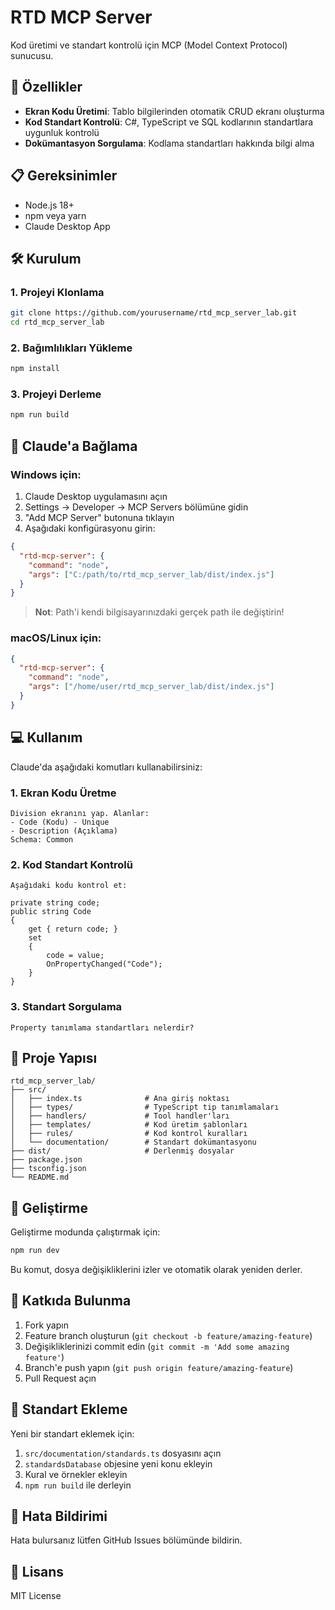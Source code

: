 # RTD MCP Server

Kod üretimi ve standart kontrolü için MCP (Model Context Protocol) sunucusu.

## 🚀 Özellikler

- **Ekran Kodu Üretimi**: Tablo bilgilerinden otomatik CRUD ekranı oluşturma
- **Kod Standart Kontrolü**: C#, TypeScript ve SQL kodlarının standartlara uygunluk kontrolü
- **Dokümantasyon Sorgulama**: Kodlama standartları hakkında bilgi alma

## 📋 Gereksinimler

- Node.js 18+ 
- npm veya yarn
- Claude Desktop App

## 🛠️ Kurulum

### 1. Projeyi Klonlama

```bash
git clone https://github.com/yourusername/rtd_mcp_server_lab.git
cd rtd_mcp_server_lab
```

### 2. Bağımlılıkları Yükleme

```bash
npm install
```

### 3. Projeyi Derleme

```bash
npm run build
```

## 🔧 Claude'a Bağlama

### Windows için:

1. Claude Desktop uygulamasını açın
2. Settings → Developer → MCP Servers bölümüne gidin
3. "Add MCP Server" butonuna tıklayın
4. Aşağıdaki konfigürasyonu girin:

```json
{
  "rtd-mcp-server": {
    "command": "node",
    "args": ["C:/path/to/rtd_mcp_server_lab/dist/index.js"]
  }
}
```

> **Not**: Path'i kendi bilgisayarınızdaki gerçek path ile değiştirin!

### macOS/Linux için:

```json
{
  "rtd-mcp-server": {
    "command": "node",
    "args": ["/home/user/rtd_mcp_server_lab/dist/index.js"]
  }
}
```

## 💻 Kullanım

Claude'da aşağıdaki komutları kullanabilirsiniz:

### 1. Ekran Kodu Üretme

```
Division ekranını yap. Alanlar:
- Code (Kodu) - Unique
- Description (Açıklama)
Schema: Common
```

### 2. Kod Standart Kontrolü

```
Aşağıdaki kodu kontrol et:

private string code;
public string Code
{
    get { return code; }
    set
    {
        code = value;
        OnPropertyChanged("Code");
    }
}
```

### 3. Standart Sorgulama

```
Property tanımlama standartları nelerdir?
```

## 📁 Proje Yapısı

```
rtd_mcp_server_lab/
├── src/
│   ├── index.ts              # Ana giriş noktası
│   ├── types/                # TypeScript tip tanımlamaları
│   ├── handlers/             # Tool handler'ları
│   ├── templates/            # Kod üretim şablonları
│   ├── rules/                # Kod kontrol kuralları
│   └── documentation/        # Standart dokümantasyonu
├── dist/                     # Derlenmiş dosyalar
├── package.json
├── tsconfig.json
└── README.md
```

## 🧪 Geliştirme

Geliştirme modunda çalıştırmak için:

```bash
npm run dev
```

Bu komut, dosya değişikliklerini izler ve otomatik olarak yeniden derler.

## 🤝 Katkıda Bulunma

1. Fork yapın
2. Feature branch oluşturun (`git checkout -b feature/amazing-feature`)
3. Değişikliklerinizi commit edin (`git commit -m 'Add some amazing feature'`)
4. Branch'e push yapın (`git push origin feature/amazing-feature`)
5. Pull Request açın

## 📝 Standart Ekleme

Yeni bir standart eklemek için:

1. `src/documentation/standards.ts` dosyasını açın
2. `standardsDatabase` objesine yeni konu ekleyin
3. Kural ve örnekler ekleyin
4. `npm run build` ile derleyin

## 🐛 Hata Bildirimi

Hata bulursanız lütfen GitHub Issues bölümünde bildirin.

## 📄 Lisans

MIT License